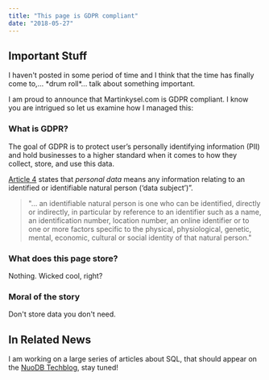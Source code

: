 ```yaml
---
title: "This page is GDPR compliant"
date: "2018-05-27"
---
```


## Important Stuff

I haven't posted in some period of time and I think that the time has finally come to,... \*drum roll\*... talk about something important.

I am proud to announce that Martinkysel.com is GDPR compliant. I know you are intrigued so let us examine how I managed this:

### What is GDPR?

The goal of GDPR is to protect user’s personally identifying information (PII) and hold businesses to a higher standard when it comes to how they collect, store, and use this data.

[Article 4](http://ec.europa.eu/justice/data-protection/reform/files/regulation_oj_en.pdf#page=33) states that _personal data_ means any information relating to an identified or identifiable natural person (‘data subject’)”.

> "... an identifiable natural person is one who can be identified, directly or indirectly, in particular by reference to an identifier such as a name, an identification number, location number, an online identifier or to one or more factors specific to the physical, physiological, genetic, mental, economic, cultural or social identity of that natural person."

### What does this page store?

Nothing. Wicked cool, right?

### Moral of the story

Don't store data you don't need.

## In Related News

I am working on a large series of articles about SQL, that should appear on the [NuoDB Techblog](https://www.nuodb.com/dev-center/techblog), stay tuned!
